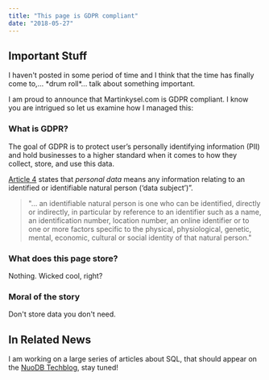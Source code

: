 ```yaml
---
title: "This page is GDPR compliant"
date: "2018-05-27"
---
```


## Important Stuff

I haven't posted in some period of time and I think that the time has finally come to,... \*drum roll\*... talk about something important.

I am proud to announce that Martinkysel.com is GDPR compliant. I know you are intrigued so let us examine how I managed this:

### What is GDPR?

The goal of GDPR is to protect user’s personally identifying information (PII) and hold businesses to a higher standard when it comes to how they collect, store, and use this data.

[Article 4](http://ec.europa.eu/justice/data-protection/reform/files/regulation_oj_en.pdf#page=33) states that _personal data_ means any information relating to an identified or identifiable natural person (‘data subject’)”.

> "... an identifiable natural person is one who can be identified, directly or indirectly, in particular by reference to an identifier such as a name, an identification number, location number, an online identifier or to one or more factors specific to the physical, physiological, genetic, mental, economic, cultural or social identity of that natural person."

### What does this page store?

Nothing. Wicked cool, right?

### Moral of the story

Don't store data you don't need.

## In Related News

I am working on a large series of articles about SQL, that should appear on the [NuoDB Techblog](https://www.nuodb.com/dev-center/techblog), stay tuned!
